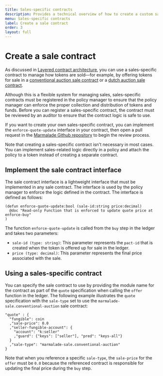```yaml
---
title: Sales-specific contracts
description: Provides a technical overview of how to create a custom sales type contract or call an existing sales contract.
menu: Sales-specific contracts
label: Create a sale contract
order: 3
layout: full
---
```


# Create a sale contract

As discussed in [Layered contract architecture](/build/nft-marmalade/contract-architecture), you can use a sales-specific contract to manage how tokens are sold—for example, by offering tokens for sale in a [conventional auction sale contract](/reference/nft-ref/sale-contracts/conventional-auction) or a [dutch auction sale contract](/reference/nft-ref/sale-contracts/dutch-auction).

Although this is a flexible system for managing sales, sales-specific contracts must be registered in the policy manager to ensure that the policy manager can enforce the proper collection and distribution of tokens and funds. 
Before you can register a sales-specific contract, the contract must be reviewed by an auditor to ensure that the contract logic is safe to use.

If you want to create your own sales-specific contract, you can implement the `enforce-quote-update` interface in your contract, then open a pull request in the [Marmalade Github repository](https://github.com/kadena-io/marmalade/tree/main/pact/sale-contracts) to begin the review process.

Note that creating a sales-specific contract isn't necessary in most cases.
You can implement sales-related logic directly in a policy and attach the policy to a token instead of creating a separate contract.

## Implement the sale contract interface

The sale contract interface is a lightweight interface that must be implemented in any sale contract. 
The interface is used by the policy manager to enforce the logic defined in the contract. 
The interface is defined as follows:

```pact
(defun enforce-quote-update:bool (sale-id:string price:decimal)
  @doc "Read-only Function that is enforced to update quote price at enforce-buy"
)
```

The function `enforce-quote-update` is called from the `buy` step in the ledger and takes two parameters:

- `sale-id (type: string)`: This parameter represents the `pact-id` that is created when the token is offered up for sale in the ledger.
- `price (type: decimal)`: This parameter represents the final price associated with the sale.

## Using a sales-specific contract

You can specify the sale contract to use by providing the module name for the contract as part of the `quote` specification when calling the `offer` function in the ledger.
The following example illustrates the `quote` specification with the `sale-type` set to use the `marmalade-sale.conventional-auction` sale contract:

```pact
"quote" : {
  "fungible": coin
  ,"sale-price": 0.0
  ,"seller-fungible-account": {
    "account": "k:seller"
    ,"guard": {"keys": ["seller"], "pred": "keys-all"}
  }
  ,"sale-type": "marmalade-sale.conventional-auction"
}
```

Note that when you reference a specific `sale-type`, the `sale-price` for the `offer` must be `0.0` because the referenced contract is responsible for updating the final price during the `buy` step.
